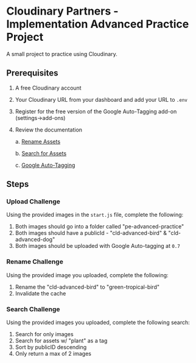 # Cloudinary Partners - Implementation Advanced Practice Project

A small project to practice using Cloudinary.

## Prerequisites

1. A free Cloudinary account
2. Your Cloudinary URL from your dashboard and add your URL to `.env`
3. Register for the free version of the Google Auto-Tagging add-on (settings->add-ons)
4. Review the documentation

   a. [Rename Assets](https://cloudinary.com/documentation/rename_assets)

   b. [Search for Assets](https://cloudinary.com/documentation/searching_for_assets)

   c. [Google Auto-Tagging](https://cloudinary.com/documentation/google_auto_tagging_addon)

## Steps

### Upload Challenge

Using the provided images in the `start.js` file, complete the following:

1. Both images should go into a folder called "pe-advanced-practice"
2. Both images should have a publicId - "cld-advanced-bird" & "cld-advanced-dog"
3. Both images should be uploaded with Google Auto-tagging at `0.7`

### Rename Challenge

Using the provided image you uploaded, complete the following:

1. Rename the "cld-advanced-bird" to "green-tropical-bird"
2. Invalidate the cache

### Search Challenge

Using the provided images you uploaded, complete the following search:

1. Search for only images
2. Search for assets w/ "plant" as a tag
3. Sort by publicID descending
4. Only return a max of 2 images
